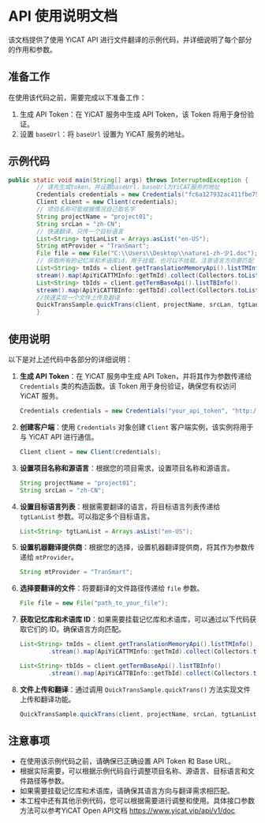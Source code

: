 # API 使用说明文档

该文档提供了使用 YiCAT API 进行文件翻译的示例代码，并详细说明了每个部分的作用和参数。

## 准备工作

在使用该代码之前，需要完成以下准备工作：

1. 生成 API Token：在 YiCAT 服务中生成 API Token，该 Token 将用于身份验证。
2. 设置 `baseUrl`：将 `baseUrl` 设置为 YiCAT 服务的地址。

## 示例代码

```java
public static void main(String[] args) throws InterruptedException {
        // 请先生成token，并设置baseUrl，baseUrl为YiCAT服务的地址
        Credentials credentials = new Credentials("fc6a127932ac411fbe7534a11cfdf54c", "http://192.168.1.186");
        Client client = new Client(credentials);
        // 项目名称可能根据情况自己取名字
        String projectName = "project01";
        String srcLan = "zh-CN";
        // 快速翻译，只传一个目标语言
        List<String> tgtLanList = Arrays.asList("en-US");
        String mtProvider = "TranSmart";
        File file = new File("C:\\Users\\Desktop\\nature1-zh-少1.doc");
        // 获取所有的记忆库和术语库id，用于挂载，也可以不挂载。注意语言方向要匹配
        List<String> tmIds = client.getTranslationMemoryApi().listTMInfo().
        stream().map(ApiYiCATTMInfo::getTmId).collect(Collectors.toList());
        List<String> tbIds = client.getTermBaseApi().listTBInfo().
        stream().map(ApiYiCATTBInfo::getTbId).collect(Collectors.toList());
        //快速实现一个文件上传及翻译
        QuickTransSample.quickTrans(client, projectName, srcLan, tgtLanList, file, mtProvider, tmIds, tbIds);
        }
```

## 使用说明

以下是对上述代码中各部分的详细说明：

1. **生成 API Token**：在 YiCAT 服务中生成 API Token，并将其作为参数传递给 `Credentials` 类的构造函数。该 Token 用于身份验证，确保您有权访问 YiCAT 服务。

   ```java
   Credentials credentials = new Credentials("your_api_token", "http://your_yicat_base_url");
   ```

2. **创建客户端**：使用 `Credentials` 对象创建 `Client` 客户端实例，该实例将用于与 YiCAT API 进行通信。

   ```java
   Client client = new Client(credentials);
   ```

3. **设置项目名称和源语言**：根据您的项目需求，设置项目名称和源语言。

   ```java
   String projectName = "project01";
   String srcLan = "zh-CN";
   ```

4. **设置目标语言列表**：根据需要翻译的语言，将目标语言列表传递给 `tgtLanList` 参数。可以指定多个目标语言。
   
    ```java
    List<String> tgtLanList = Arrays.asList("en-US");
   ```

5. **设置机器翻译提供商**：根据您的选择，设置机器翻译提供商，将其作为参数传递给 `mtProvider`。
   
   ```java
   String mtProvider = "TranSmart";
   ```

6. **选择要翻译的文件**：将要翻译的文件路径传递给 `file` 参数。

   ```java
   File file = new File("path_to_your_file");
   ```

7. **获取记忆库和术语库 ID**：如果需要挂载记忆库和术语库，可以通过以下代码获取它们的 ID。确保语言方向匹配。

   ```java
   List<String> tmIds = client.getTranslationMemoryApi().listTMInfo()
           .stream().map(ApiYiCATTMInfo::getTmId).collect(Collectors.toList());

   List<String> tbIds = client.getTermBaseApi().listTBInfo()
           .stream().map(ApiYiCATTBInfo::getTbId).collect(Collectors.toList());
   ```

8. **文件上传和翻译**：通过调用 `QuickTransSample.quickTrans()` 方法实现文件上传和翻译功能。

   ```java
   QuickTransSample.quickTrans(client, projectName, srcLan, tgtLanList, file, mtProvider, tmIds, tbIds);
   ```

## 注意事项

- 在使用该示例代码之前，请确保已正确设置 API Token 和 Base URL。
- 根据实际需要，可以根据示例代码自行调整项目名称、源语言、目标语言和文件路径等参数。
- 如果需要挂载记忆库和术语库，请确保其语言方向与翻译需求相匹配。
- 本工程中还有其他示例代码，您可以根据需要进行调整和使用。具体接口参数方法可以参考YiCAT Open API文档 https://www.yicat.vip/api/v1/doc